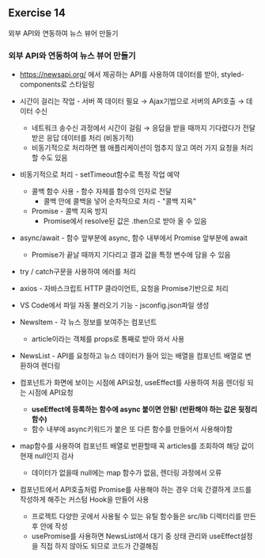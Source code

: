 ## Exercise 14

외부 API와 연동하여 뉴스 뷰어 만들기

### 외부 API와 연동하여 뉴스 뷰어 만들기

* https://newsapi.org/ 에서 제공하는 API를 사용하여 데이터를 받아, styled-components로 스타일링
* 시간이 걸리는 작업 - 서버 쪽 데이터 필요 → Ajax기법으로 서버의 API호출 → 데이터 수신
  * 네트워크 송수신 과정에서 시간이 걸림 → 응답을 받을 때까지 기다렸다가 전달 받은 응답 데이터를 처리 (비동기적)
  * 비동기적으로 처리하면 웹 애플리케이션이 멈추지 않고 여러 가지 요청을 처리할 수도 있음
* 비동기적으로 처리 - setTimeout함수로 특정 작업 예약
  * 콜백 함수 사용 - 함수  자체를 함수의 인자로 전달
    * 콜백 안에 콜백을 넣어 순차적으로 처리 - "콜백 지옥"
  * Promise - 콜백 지옥 방지
    * Promise에서 resolve된 값은 .then으로 받아 올 수 있음
* async/await - 함수 앞부분에 async, 함수 내부에서 Promise 앞부분에 await
  * Promise가 끝날 때까지 기다리고 결과 값을 특정 변수에 담을 수 있음
* try / catch구문을 사용하여 에러를 처리
* axios - 자바스크립트 HTTP 클라이언트, 요청을 Promise기반으로 처리
* VS Code에서 파일 자동 불러오기 기능 - jsconfig.json파일 생성

* NewsItem - 각 뉴스 정보를 보여주는 컴포넌트
  * article이라는  객체를 props로 통째로 받아 와서 사용
* NewsList - API를 요청하고 뉴스 데이터가 들어 있는 배열을 컴포넌트 배열로 변환하여 렌더링
* 컴포넌트가 화면에 보이는 시점에 API요청, useEffect를 사용하여 처음 렌더링 되는 시점에 API요청
  * **useEffect에 등록하는 함수에 async 붙이면 안됨! (반환해야 하는 값은 뒷정리 함수)**
  * 함수 내부에 async키워드가 붙은 또 다른 함수를 만들어서 사용해야함
* map함수를 사용하여 컴포넌트 배열로 번환할때 꼭 articles를 조회하여 해당 값이 현재 null인지 검사
  * 데이터가 없을때 null에는 map 함수가 없음, 렌더링 과정에서 오류
* 컴포넌트에서 API호출처럼 Promise를 사용해야 하는 경우 더욱 간결하게 코드를 작성하게 해주는 커스텀 Hook을 만들어 사용
  * 프로젝트 다양한 곳에서 사용될 수 있는 유틸 함수들은 src/lib 디렉터리를 만든 후 안에 작성
  * usePromise를 사용하면 NewsList에서 대기 중 상태 관리와 useEffect설정을 직접 하지 않아도 되므로 코드가 간결해짐